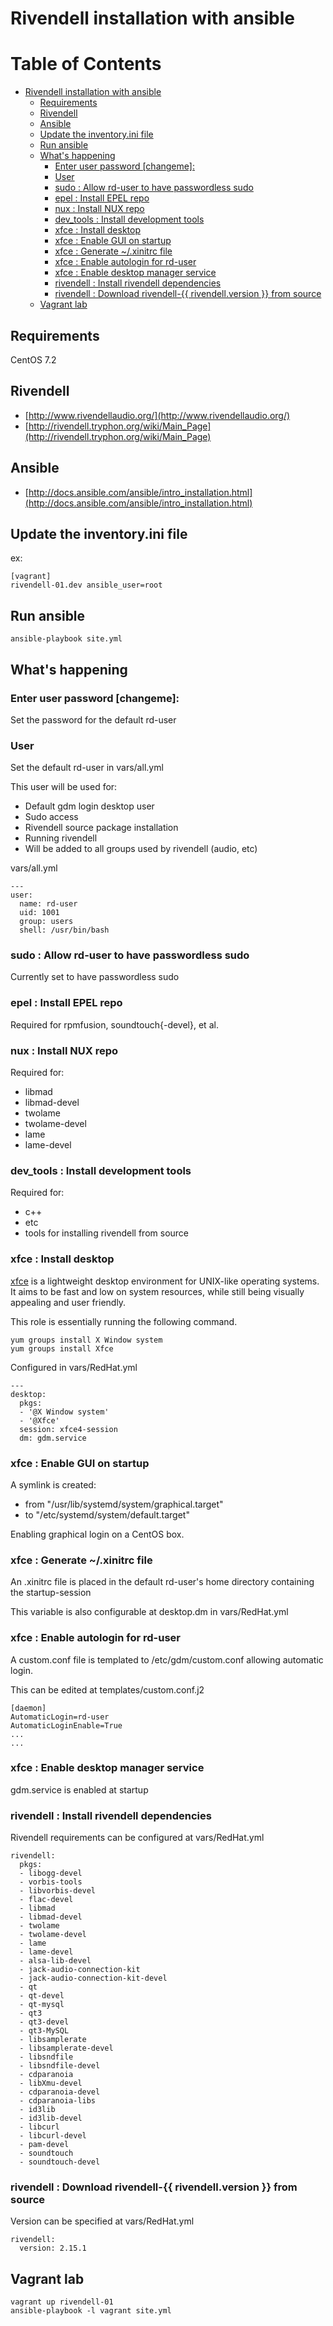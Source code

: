 # Rivendell installation with ansible

Table of Contents
=================

   * [Rivendell installation with ansible](#rivendell-installation-with-ansible)
      * [Requirements](#requirements)
      * [Rivendell](#rivendell)
      * [Ansible](#ansible)
      * [Update the inventory.ini file](#update-the-inventoryini-file)
      * [Run ansible](#run-ansible)
      * [What's happening](#whats-happening)
         * [Enter user password [changeme]:](#enter-user-password-changeme)
         * [User](#user)
         * [sudo : Allow rd-user to have passwordless sudo](#sudo--allow-rd-user-to-have-passwordless-sudo)
         * [epel : Install EPEL repo](#epel--install-epel-repo)
         * [nux : Install NUX repo](#nux--install-nux-repo)
         * [dev_tools : Install development tools](#dev_tools--install-development-tools)
         * [xfce : Install desktop](#xfce--install-desktop)
         * [xfce : Enable GUI on startup](#xfce--enable-gui-on-startup)
         * [xfce : Generate ~/.xinitrc file](#xfce--generate-xinitrc-file)
         * [xfce : Enable autologin for rd-user](#xfce--enable-autologin-for-rd-user)
         * [xfce : Enable desktop manager service](#xfce--enable-desktop-manager-service)
         * [rivendell : Install rivendell dependencies](#rivendell--install-rivendell-dependencies)
         * [rivendell : Download rivendell-{{ rivendell.version }} from source](#rivendell--download-rivendell--rivendellversion--from-source)
      * [Vagrant lab](#vagrant-lab)

## Requirements

CentOS 7.2

## Rivendell

* [http://www.rivendellaudio.org/](http://www.rivendellaudio.org/)
* [http://rivendell.tryphon.org/wiki/Main_Page](http://rivendell.tryphon.org/wiki/Main_Page)


## Ansible

* [http://docs.ansible.com/ansible/intro_installation.html](http://docs.ansible.com/ansible/intro_installation.html)

## Update the inventory.ini file

ex:
```
[vagrant]
rivendell-01.dev ansible_user=root
```

## Run ansible

```
ansible-playbook site.yml 
```

## What's happening

### Enter user password [changeme]: 

Set the password for the default rd-user

### User

Set the default rd-user in vars/all.yml

This user will be used for:
* Default gdm login desktop user
* Sudo access
* Rivendell source package installation
* Running rivendell
* Will be added to all groups used by rivendell (audio, etc)

vars/all.yml 
```
---
user:
  name: rd-user
  uid: 1001
  group: users
  shell: /usr/bin/bash
```

### sudo : Allow rd-user to have passwordless sudo
Currently set to have passwordless sudo

### epel : Install EPEL repo
Required for rpmfusion, soundtouch{-devel}, et al.

### nux : Install NUX repo
Required for:
  - libmad
  - libmad-devel
  - twolame
  - twolame-devel 
  - lame
  - lame-devel

### dev_tools : Install development tools
Required for:
  - c++
  - etc
  - tools for installing rivendell from source

### xfce : Install desktop
[xfce](https://www.xfce.org/) is a lightweight desktop environment for UNIX-like operating systems. It aims to be fast and low on system resources, while still being visually appealing and user friendly.

This role is essentially running the following command.
```
yum groups install X Window system
yum groups install Xfce
```
Configured in vars/RedHat.yml
```
---
desktop:
  pkgs:
  - '@X Window system'
  - '@Xfce'
  session: xfce4-session
  dm: gdm.service

```

### xfce : Enable GUI on startup
A symlink is created:
 - from "/usr/lib/systemd/system/graphical.target"
 - to "/etc/systemd/system/default.target"

Enabling graphical login on a CentOS box.

### xfce : Generate ~/.xinitrc file
An .xinitrc file is placed in the default rd-user's home directory containing the startup-session

This variable is also configurable at desktop.dm in vars/RedHat.yml

### xfce : Enable autologin for rd-user
A custom.conf file is templated to /etc/gdm/custom.conf allowing automatic login.

This can be edited at templates/custom.conf.j2
```
[daemon]
AutomaticLogin=rd-user
AutomaticLoginEnable=True
...
...
```

### xfce : Enable desktop manager service
gdm.service is enabled at startup

### rivendell : Install rivendell dependencies

Rivendell requirements can be configured at vars/RedHat.yml
```
rivendell:
  pkgs:
  - libogg-devel
  - vorbis-tools
  - libvorbis-devel
  - flac-devel
  - libmad
  - libmad-devel
  - twolame
  - twolame-devel 
  - lame
  - lame-devel
  - alsa-lib-devel
  - jack-audio-connection-kit
  - jack-audio-connection-kit-devel
  - qt
  - qt-devel
  - qt-mysql
  - qt3
  - qt3-devel
  - qt3-MySQL
  - libsamplerate
  - libsamplerate-devel
  - libsndfile
  - libsndfile-devel
  - cdparanoia
  - libXmu-devel
  - cdparanoia-devel
  - cdparanoia-libs
  - id3lib
  - id3lib-devel
  - libcurl
  - libcurl-devel  
  - pam-devel
  - soundtouch
  - soundtouch-devel

```

### rivendell : Download rivendell-{{ rivendell.version }} from source
Version can be specified at vars/RedHat.yml
```
rivendell:
  version: 2.15.1
```

## Vagrant lab

```
vagrant up rivendell-01
ansible-playbook -l vagrant site.yml
```

